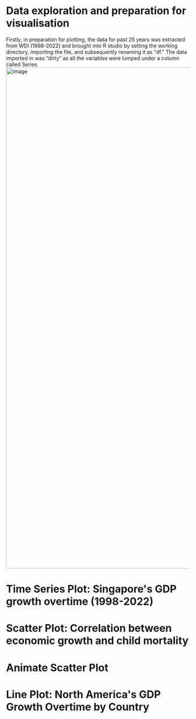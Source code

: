 # Data exploration and preparation for visualisation
Firstly, in preparation for plotting, the data for past 25 years was extracted from WDI (1998-2022) and brought into R studio by setting the working directory, importing the file, and subsequently renaming it as "df." The data imported in was “dirty” as all the variables were lumped under a column called Series. 
<img width="1368" alt="image" src="https://github.com/Kfkyyian1/wdiexploration/assets/146427900/5394f748-8b9b-4ea5-bbab-4e240ea184ee">




# Time Series Plot: Singapore's GDP growth overtime (1998-2022)
# Scatter Plot: Correlation between economic growth and child mortality
# Animate Scatter Plot
# Line Plot: North America's GDP Growth Overtime by Country



